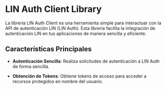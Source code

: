 # LIN Auth Client Library

La librería LIN Auth Client es una herramienta simple para interactuar con la API de autenticación LIN (LIN Auth). Esta librería facilita la integración de autenticación LIN en tus aplicaciones de manera sencilla y eficiente.

## Características Principales

- **Autenticación Sencilla**: Realiza solicitudes de autenticación a LIN Auth de forma sencilla.

- **Obtención de Tokens**: Obtiene tokens de acceso para acceder a recursos protegidos en nombre del usuario.